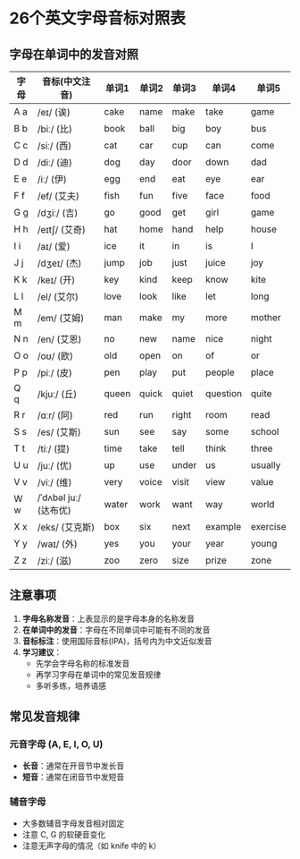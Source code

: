 # 26个英文字母音标对照表

## 字母在单词中的发音对照

| 字母 | 音标(中文注音) | 单词1 | 单词2 | 单词3 | 单词4 | 单词5 |
|------|----------------|-------|-------|-------|-------|-------|
| A a | /eɪ/ (诶) | cake | name | make | take | game |
| B b | /biː/ (比) | book | ball | big | boy | bus |
| C c | /siː/ (西) | cat | car | cup | can | come |
| D d | /diː/ (迪) | dog | day | door | down | dad |
| E e | /iː/ (伊) | egg | end | eat | eye | ear |
| F f | /ef/ (艾夫) | fish | fun | five | face | food |
| G g | /dʒiː/ (吉) | go | good | get | girl | game |
| H h | /eɪtʃ/ (艾奇) | hat | home | hand | help | house |
| I i | /aɪ/ (爱) | ice | it | in | is | I |
| J j | /dʒeɪ/ (杰) | jump | job | just | juice | joy |
| K k | /keɪ/ (开) | key | kind | keep | know | kite |
| L l | /el/ (艾尔) | love | look | like | let | long |
| M m | /em/ (艾姆) | man | make | my | more | mother |
| N n | /en/ (艾恩) | no | new | name | nice | night |
| O o | /oʊ/ (欧) | old | open | on | of | or |
| P p | /piː/ (皮) | pen | play | put | people | place |
| Q q | /kjuː/ (丘) | queen | quick | quiet | question | quite |
| R r | /ɑːr/ (阿) | red | run | right | room | read |
| S s | /es/ (艾斯) | sun | see | say | some | school |
| T t | /tiː/ (提) | time | take | tell | think | three |
| U u | /juː/ (优) | up | use | under | us | usually |
| V v | /viː/ (维) | very | voice | visit | view | value |
| W w | /ˈdʌbəl juː/ (达布优) | water | work | want | way | world |
| X x | /eks/ (艾克斯) | box | six | next | example | exercise |
| Y y | /waɪ/ (外) | yes | you | your | year | young |
| Z z | /ziː/ (滋) | zoo | zero | size | prize | zone |

## 注意事项

1. **字母名称发音**：上表显示的是字母本身的名称发音
2. **在单词中的发音**：字母在不同单词中可能有不同的发音
3. **音标标注**：使用国际音标(IPA)，括号内为中文近似发音
4. **学习建议**：
   - 先学会字母名称的标准发音
   - 再学习字母在单词中的常见发音规律
   - 多听多练，培养语感

## 常见发音规律

### 元音字母 (A, E, I, O, U)
- **长音**：通常在开音节中发长音
- **短音**：通常在闭音节中发短音

### 辅音字母
- 大多数辅音字母发音相对固定
- 注意 C, G 的软硬音变化
- 注意无声字母的情况（如 knife 中的 k）
